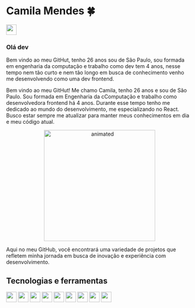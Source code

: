 # Camila Mendes 🍀
<a href="https://www.linkedin.com/in/camila-de-carvalho-mendes-ab3411148/" target="_blank"><img src="https://cdn.jsdelivr.net/gh/devicons/devicon/icons/linkedin/linkedin-original.svg" width="28" /></a>

### Olá dev 
Bem vindo ao meu GitHut, tenho 26 anos sou de São Paulo, sou formada em engenharia da computação e trabalho como dev tem 4 anos, nesse tempo nem tão curto e nem tão longo em busca de conhecimento venho me desenvolvendo como uma dev frontend.


Bem vindo ao meu GitHut! Me chamo Camila, tenho 26 anos e sou de São Paulo. Sou formada em Engenharia da cComputação e trabalho como desenvolvedora frontend há 4 anos. Durante esse tempo tenho me dedicado ao mundo do desenvolvimento, me especializando no React. Busco estar sempre me atualizar para manter meus conhecimentos em dia e meu código atual.

<p  align="center">
  <img width="300" src="https://github.com/camilaCmendes/camilaCmendes/assets/44913787/9a8e55d5-0278-442d-8874-e13e8a5703eb" alt="animated" />
</p>

Aqui no meu GitHub, você encontrará uma variedade de projetos que refletem minha jornada em busca de inovação e experiência com desenvolvimento.

## Tecnologias e ferramentas
<p background="#fff">
<img width="28" src="https://cdn.jsdelivr.net/gh/devicons/devicon@latest/icons/react/react-original.svg" />
<img width="28" src="https://cdn.jsdelivr.net/gh/devicons/devicon/icons/javascript/javascript-original.svg" />
<img width="28" src="https://cdn.jsdelivr.net/gh/devicons/devicon/icons/html5/html5-original.svg" />
<img width="28" src="https://cdn.jsdelivr.net/gh/devicons/devicon/icons/vscode/vscode-original.svg" />
<img width="28" src="https://cdn.jsdelivr.net/gh/devicons/devicon/icons/css3/css3-original.svg" />
<img width="28" src="https://cdn.jsdelivr.net/gh/devicons/devicon/icons/materialui/materialui-original.svg" />
<img width="28" src="https://cdn.jsdelivr.net/gh/devicons/devicon/icons/github/github-original.svg" />
<img width="28" src="https://cdn.jsdelivr.net/gh/devicons/devicon/icons/jest/jest-plain.svg" />
<img width="28" src="https://cdn.jsdelivr.net/gh/devicons/devicon/icons/nextjs/nextjs-original.svg" />

</p>
<!--
**camilaCmendes/camilaCmendes** is a ✨ _special_ ✨ repository because its `README.md` (this file) appears on your GitHub profile.

Here are some ideas to get you started:

- 🔭 I’m currently working on ...
- 🌱 I’m currently learning ...
- 👯 I’m looking to collaborate on ...
- 🤔 I’m looking for help with ...
- 💬 Ask me about ...
- 📫 How to reach me: ...
- 😄 Pronouns: ...
- ⚡ Fun fact: ...
-->
